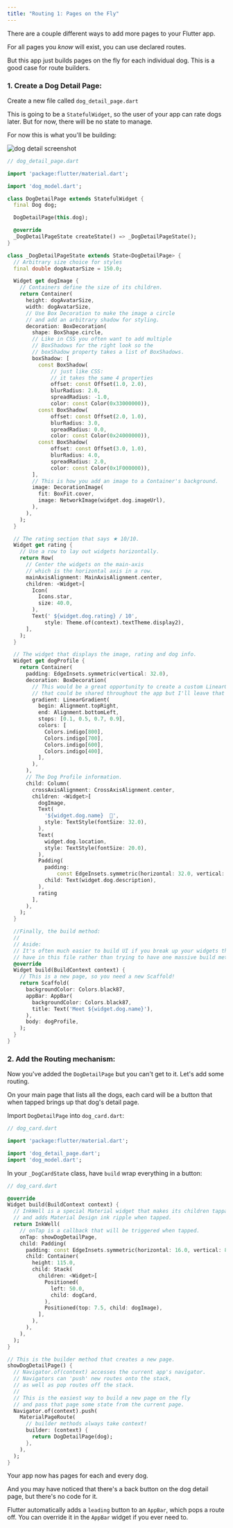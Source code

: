 ```yaml
---
title: "Routing 1: Pages on the Fly"
---
```


There are a couple different ways to add more pages to your Flutter app.

For all pages you *know* will exist, you can use declared routes.

But this app just builds pages on the fly for each individual dog. This is a good case for route builders.

### 1. Create a Dog Detail Page:

Create a new file called `dog_detail_page.dart`

This is going to be a `StatefulWidget`, so the user of your app can rate dogs later. But for now, there will be no state to manage.

For now this is what you'll be building:

![dog detail screenshot](https://res.cloudinary.com/ericwindmill/image/upload/c_scale,w_300/v1521388587/flutter_by_example/Simulator_Screen_Shot_-_iPhone_X_-_2018-03-18_at_08.51.49.png)

```dart
// dog_detail_page.dart

import 'package:flutter/material.dart';

import 'dog_model.dart';

class DogDetailPage extends StatefulWidget {
  final Dog dog;

  DogDetailPage(this.dog);

  @override
  _DogDetailPageState createState() => _DogDetailPageState();
}

class _DogDetailPageState extends State<DogDetailPage> {
  // Arbitrary size choice for styles
  final double dogAvatarSize = 150.0;

  Widget get dogImage {
    // Containers define the size of its children.
    return Container(
      height: dogAvatarSize,
      width: dogAvatarSize,
      // Use Box Decoration to make the image a circle
      // and add an arbitrary shadow for styling.
      decoration: BoxDecoration(
        shape: BoxShape.circle,
        // Like in CSS you often want to add multiple
        // BoxShadows for the right look so the
        // boxShadow property takes a list of BoxShadows.
        boxShadow: [
          const BoxShadow(
              // just like CSS:
              // it takes the same 4 properties
              offset: const Offset(1.0, 2.0),
              blurRadius: 2.0,
              spreadRadius: -1.0,
              color: const Color(0x33000000)),
          const BoxShadow(
              offset: const Offset(2.0, 1.0),
              blurRadius: 3.0,
              spreadRadius: 0.0,
              color: const Color(0x24000000)),
          const BoxShadow(
              offset: const Offset(3.0, 1.0),
              blurRadius: 4.0,
              spreadRadius: 2.0,
              color: const Color(0x1F000000)),
        ],
        // This is how you add an image to a Container's background.
        image: DecorationImage(
          fit: BoxFit.cover,
          image: NetworkImage(widget.dog.imageUrl),
        ),
      ),
    );
  }

  // The rating section that says ★ 10/10.
  Widget get rating {
    // Use a row to lay out widgets horizontally.
    return Row(
      // Center the widgets on the main-axis
      // which is the horizontal axis in a row.
      mainAxisAlignment: MainAxisAlignment.center,
      children: <Widget>[
        Icon(
          Icons.star,
          size: 40.0,
        ),
        Text(' ${widget.dog.rating} / 10',
            style: Theme.of(context).textTheme.display2),
      ],
    );
  }

  // The widget that displays the image, rating and dog info.
  Widget get dogProfile {
    return Container(
      padding: EdgeInsets.symmetric(vertical: 32.0),
      decoration: BoxDecoration(
        // This would be a great opportunity to create a custom LinearGradient widget
        // that could be shared throughout the app but I'll leave that to you.
        gradient: LinearGradient(
          begin: Alignment.topRight,
          end: Alignment.bottomLeft,
          stops: [0.1, 0.5, 0.7, 0.9],
          colors: [
            Colors.indigo[800],
            Colors.indigo[700],
            Colors.indigo[600],
            Colors.indigo[400],
          ],
        ),
      ),
      // The Dog Profile information.
      child: Column(
        crossAxisAlignment: CrossAxisAlignment.center,
        children: <Widget>[
          dogImage,
          Text(
            '${widget.dog.name}  🎾',
            style: TextStyle(fontSize: 32.0),
          ),
          Text(
            widget.dog.location,
            style: TextStyle(fontSize: 20.0),
          ),
          Padding(
            padding:
                const EdgeInsets.symmetric(horizontal: 32.0, vertical: 16.0),
            child: Text(widget.dog.description),
          ),
          rating
        ],
      ),
    );
  }

  //Finally, the build method:
  //
  // Aside:
  // It's often much easier to build UI if you break up your widgets the way I
  // have in this file rather than trying to have one massive build method
  @override
  Widget build(BuildContext context) {
    // This is a new page, so you need a new Scaffold!
    return Scaffold(
      backgroundColor: Colors.black87,
      appBar: AppBar(
        backgroundColor: Colors.black87,
        title: Text('Meet ${widget.dog.name}'),
      ),
      body: dogProfile,
    );
  }
}
```

### 2. Add the Routing mechanism:

Now you've added the `DogDetailPage` but you can't get to it. Let's add some routing.

On your main page that lists all the dogs, each card will be a button that when tapped brings up that dog's detail page.

Import `DogDetailPage` into `dog_card.dart`:

```dart
// dog_card.dart

import 'package:flutter/material.dart';

import 'dog_detail_page.dart';
import 'dog_model.dart';

```

In your `_DogCardState` class, have `build` wrap everything in a button:

```dart
// dog_card.dart

@override
Widget build(BuildContext context) {
  // InkWell is a special Material widget that makes its children tappable
  // and adds Material Design ink ripple when tapped.
  return InkWell(
    // onTap is a callback that will be triggered when tapped.
    onTap: showDogDetailPage,
    child: Padding(
      padding: const EdgeInsets.symmetric(horizontal: 16.0, vertical: 8.0),
      child: Container(
        height: 115.0,
        child: Stack(
          children: <Widget>[
            Positioned(
              left: 50.0,
              child: dogCard,
            ),
            Positioned(top: 7.5, child: dogImage),
          ],
        ),
      ),
    ),
  );
}

// This is the builder method that creates a new page.
showDogDetailPage() {
  // Navigator.of(context) accesses the current app's navigator.
  // Navigators can 'push' new routes onto the stack,
  // as well as pop routes off the stack.
  //
  // This is the easiest way to build a new page on the fly
  // and pass that page some state from the current page.
  Navigator.of(context).push(
    MaterialPageRoute(
      // builder methods always take context!
      builder: (context) {
        return DogDetailPage(dog);
      },
    ),
  );
}
```

Your app now has pages for each and every dog.

And you may have noticed that there's a back button on the dog detail page, but there's no code for it.

Flutter automatically adds a `leading` button to an `AppBar`, which pops a route off. You can override it in the `AppBar` widget if you ever need to.
